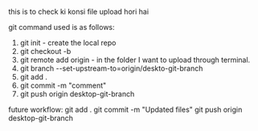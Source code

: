 this is to check ki konsi file upload hori hai

git command used is as follows:
1. git init - create the local repo 
2. git checkout -b <git ssh of the original>
3. git remote add origin <git ssh> - in the folder I want to upload through terminal.
4. git branch --set-upstream-to=origin/deskto-git-branch
5. git add .
6. git commit -m "comment"
7. git push origin desktop-git-branch


future workflow:
git add .
git commit -m "Updated files"
git push origin desktop-git-branch

